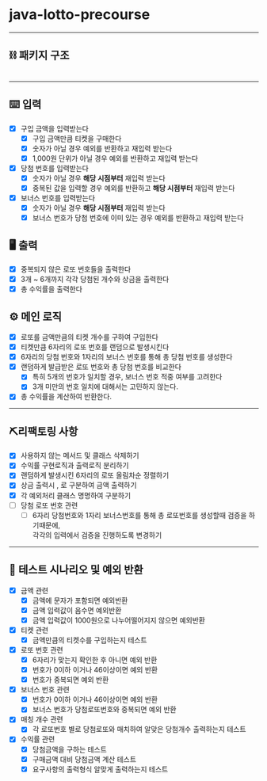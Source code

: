 # java-lotto-precourse
<hr>

## ⛓️ 패키지 구조
```

```

<hr>

## ⌨️ 입력
- [x] 구입 금액을 입력받는다
  - [x] 구입 금액만큼 티켓을 구매한다
  - [x] 숫자가 아닐 경우 예외를 반환하고 재입력 받는다
  - [x] 1,000원 단위가 아닐 경우 예외를 반환하고 재입력 받는다
- [x] 당첨 번호를 입력받는다
  - [x] 숫자가 아닐 경우 **해당 시점부터** 재입력 받는다
  - [x] 중복된 값을 입력할 경우 예외를 반환하고 **해당 시점부터** 재입력 받는다
- [x] 보너스 번호를 입력받는다
  - [x] 숫자가 아닐 경우 **해당 시점부터** 재입력 받는다
  - [x] 보너스 번호가 당첨 번호에 이미 있는 경우 예외를 반환하고 재입력 받는다

## 🖥️ 출력
- [x] 중복되지 않은 로또 번호들을 출력한다
- [x] 3개 ~ 6개까지 각각 당첨된 개수와 상금을 출력한다
- [x] 총 수익률을 출력한다

## ⚙️ 메인 로직
- [x] 로또를 금액만큼의 티켓 개수를 구하여 구입한다
- [x] 티켓만큼 6자리의 로또 번호를 랜덤으로 발생시킨다
- [x] 6자리의 당첨 번호와 1자리의 보너스 번호를 통해 총 당첨 번호를 생성한다
- [x] 랜덤하게 발급받은 로또 번호와 총 당첨 번호를 비교한다
  - [x] 특히 5개의 번호가 일치할 경우, 보너스 번호 적중 여부를 고려한다
  - [x] 3개 미만의 번호 일치에 대해서는 고민하지 않는다.
- [x] 총 수익률을 계산하여 반환한다.

<hr>

## ⛏️리팩토링 사항
- [X] 사용하지 않는 메서드 및 클래스 삭제하기
- [X] 수익률 구현로직과 출력로직 분리하기
- [X] 랜덤하게 발생시킨 6자리의 로또 올림차순 정렬하기
- [X] 상금 출력시 , 로 구분하여 금액 출력하기
- [X] 각 예외처리 클래스 명명하여 구분하기
- [ ] 당첨 로또 번호 관련
  - [ ] 6자리 당첨번호와 1자리 보너스번호를 통해 총 로또번호를 생성할때 검증을 하기때문에, <br>
    각각의 입력에서 검증을 진행하도록 변경하기
<hr>

## 🧩 테스트 시나리오 및 예외 반환
- [X] 금액 관련
  - [X] 금액에 문자가 포함되면 예외반환
  - [X] 금액 입력값이 음수면 예외반환
  - [X] 금액 입력값이 1000원으로 나누어떨어지지 않으면 예외반환
- [X] 티켓 관련 
  - [X] 금액만큼의 티켓수를 구입하는지 테스트
- [X] 로또 번호 관련
  - [X] 6자리가 맞는지 확인한 후 아니면 예외 반환
  - [X] 번호가 0이하 이거나 46이상이면 예외 반환
  - [X] 번호가 중복되면 예외 반환
- [X] 보너스 번호 관련
  - [X] 번호가 0이하 이거나 46이상이면 예외 반환
  - [X] 보너스 번호가 당첨로또번호와 중복되면 예외 반환
-[X] 매칭 개수 관련 
  - [X] 각 로또번호 별로 당첨로또와 매치하여 알맞은 당첨개수 출력하는지 테스트
- [X] 수익률 관련
  - [X] 당첨금액을 구하는 테스트 
  - [X] 구매금액 대비 당첨금액 계산 테스트
  - [X] 요구사항의 출력형식 알맞게 출력하는지 테스트